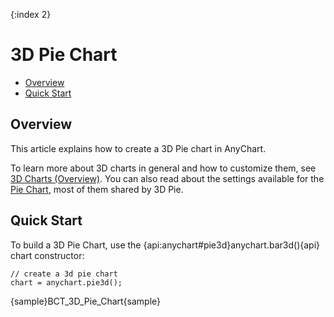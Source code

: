 {:index 2}
# 3D Pie Chart

* [Overview](#overview)
* [Quick Start](#quick_start)

## Overview

This article explains how to create a 3D Pie chart in AnyChart.

To learn more about 3D charts in general and how to customize them, see [3D Charts (Overview)](Overview). You can also read about the settings available for the [Pie Chart](../Pie_Chart), most of them shared by 3D Pie.

## Quick Start

To build a 3D Pie Chart, use the {api:anychart#pie3d}anychart.bar3d(){api} chart constructor:

```
// create a 3d pie chart
chart = anychart.pie3d();
```

{sample}BCT\_3D\_Pie\_Chart{sample}